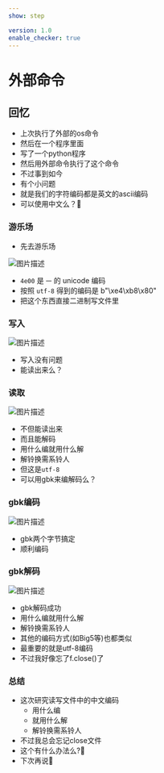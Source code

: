 ```yaml
---
show: step

version: 1.0
enable_checker: true
---
```


# 外部命令
## 回忆
- 上次执行了外部的os命令
- 然后在一个程序里面
- 写了一个python程序
- 然后用外部命令执行了这个命令
- 不过事到如今
- 有个小问题
- 就是我们的字符编码都是英文的ascii编码
- 可以使用中文么？🤔

### 游乐场

- 先去游乐场

![图片描述](https://doc.shiyanlou.com/courses/uid1190679-20210827-1630047951300)

- `4e00` 是 `一` 的 unicode 编码
- 按照 `utf-8` 得到的编码是 b"\xe4\xb8\x80"
- 把这个东西直接二进制写文件里


### 写入

![图片描述](https://doc.shiyanlou.com/courses/uid1190679-20210827-1630048133381)

- 写入没有问题
- 能读出来么？

### 读取

![图片描述](https://doc.shiyanlou.com/courses/uid1190679-20210827-1630048256841)

- 不但能读出来
- 而且能解码
- 用什么编就用什么解
- 解铃换需系铃人
- 但这是`utf-8`
- 可以用gbk来编解码么？
### gbk编码

![图片描述](https://doc.shiyanlou.com/courses/uid1190679-20210827-1630049377863)

- gbk两个字节搞定
- 顺利编码

### gbk解码

![图片描述](https://doc.shiyanlou.com/courses/uid1190679-20210827-1630049469224)

- gbk解码成功
- 用什么编就用什么解
- 解铃换需系铃人
- 其他的编码方式(如Big5等)也都类似
- 最重要的就是utf-8编码
- 不过我好像忘了f.close()了

### 总结 
- 这次研究读写文件中的中文编码
	- 用什么编
	- 就用什么解
	- 解铃换需系铃人
- 不过我总会忘记close文件
- 这个有什么办法么?🤔
- 下次再说👋